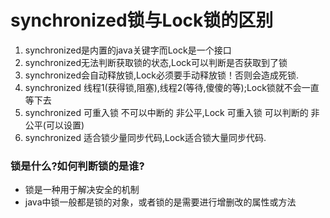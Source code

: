 # synchronized锁与Lock锁的区别

1. synchronized是内置的java关键字而Lock是一个接口
2. synchronized无法判断获取锁的状态,Lock可以判断是否获取到了锁
3. synchronized会自动释放锁,Lock必须要手动释放锁！否则会造成死锁.
4. synchronized 线程1(获得锁,阻塞),线程2(等待,傻傻的等);Lock锁就不会一直等下去
5. synchronized 可重入锁 不可以中断的 非公平,Lock 可重入锁 可以判断的 非公平(可以设置)
6. synchronized 适合锁少量同步代码,Lock适合锁大量同步代码.

### 锁是什么?如何判断锁的是谁?

- 锁是一种用于解决安全的机制
- java中锁一般都是锁的对象，或者锁的是需要进行增删改的属性或方法

